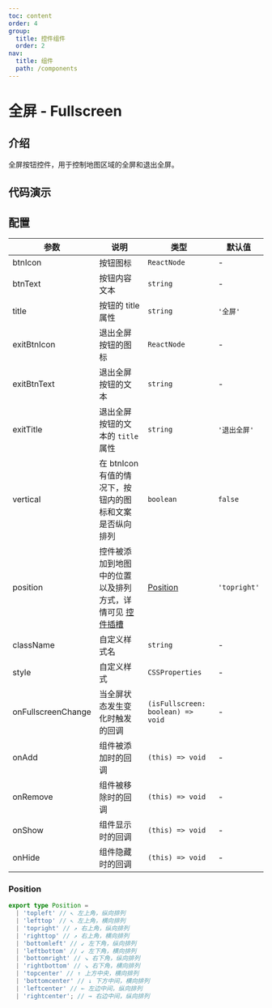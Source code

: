 ```yaml
---
toc: content
order: 4
group:
  title: 控件组件
  order: 2
nav:
  title: 组件
  path: /components
---
```


# 全屏 - Fullscreen

## 介绍

全屏按钮控件，用于控制地图区域的全屏和退出全屏。

## 代码演示

<code src="./demos/default.tsx" defaultShowCode compact></code>

## 配置

| 参数               | 说明                                                                                                                       | 类型                              | 默认值       |
| ------------------ | -------------------------------------------------------------------------------------------------------------------------- | --------------------------------- | ------------ |
| btnIcon            | 按钮图标                                                                                                                   | `ReactNode`                       | -            |
| btnText            | 按钮内容文本                                                                                                               | `string`                          | -            |
| title              | 按钮的 title 属性                                                                                                          | `string`                          | `'全屏'`     |
| exitBtnIcon        | 退出全屏按钮的图标                                                                                                         | `ReactNode`                       | -            |
| exitBtnText        | 退出全屏按钮的文本                                                                                                         | `string`                          | -            |
| exitTitle          | 退出全屏按钮的文本的 `title` 属性                                                                                          | `string`                          | `'退出全屏'` |
| vertical           | 在 btnIcon 有值的情况下，按钮内的图标和文案是否纵向排列                                                                    | `boolean`                         | `false`      |
| position           | 控件被添加到地图中的位置以及排列方式，详情可见 [控件插槽](https://l7.antv.antgroup.com/api/component/control/control#插槽) | [Position](#position)             | `'topright'` |
| className          | 自定义样式名                                                                                                               | `string`                          | -            |
| style              | 自定义样式                                                                                                                 | `CSSProperties`                   | -            |
| onFullscreenChange | 当全屏状态发生变化时触发的回调                                                                                             | `(isFullscreen: boolean) => void` | -            |
| onAdd              | 组件被添加时的回调                                                                                                         | `(this) => void`                  | -            |
| onRemove           | 组件被移除时的回调                                                                                                         | `(this) => void`                  | -            |
| onShow             | 组件显示时的回调                                                                                                           | `(this) => void`                  | -            |
| onHide             | 组件隐藏时的回调                                                                                                           | `(this) => void`                  | -            |

### Position

```ts
export type Position =
  | 'topleft' // ↖ 左上角，纵向排列
  | 'lefttop' // ↖ 左上角，横向排列
  | 'topright' // ↗ 右上角，纵向排列
  | 'righttop' // ↗ 右上角，横向排列
  | 'bottomleft' // ↙ 左下角，纵向排列
  | 'leftbottom' // ↙ 左下角，横向排列
  | 'bottomright' // ↘ 右下角，纵向排列
  | 'rightbottom' // ↘ 右下角，横向排列
  | 'topcenter' // ↑ 上方中央，横向排列
  | 'bottomcenter' // ↓ 下方中间，横向排列
  | 'leftcenter' // ← 左边中间，纵向排列
  | 'rightcenter'; // → 右边中间，纵向排列
```
